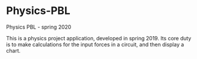 # Physics-PBL
Physics PBL - spring 2020

This is a physics project application, developed in spring 2019. 
Its core duty is to make calculations for the input forces in a circuit, and then display a chart.
